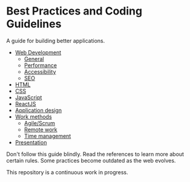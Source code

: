 # Best Practices and Coding Guidelines

A guide for building better applications.

- [Web Development](content/web-development.md)
    - [General](content/web-development.md#general)
    - [Performance](content/web-development.md#performance)
    - [Accessibility](content/web-development.md#accessibility)
    - [SEO](content/web-development.md#seo)
- [HTML](content/html.md)
- [CSS](content/css.md)
- [JavaScript](content/javascript.md)
- [ReactJS](content/react.md)
- [Application design](content/application-design.md)
- [Work methods](content/work-methods.md)
    - [Agile/Scrum](content/work-methods.md#agile--scrum)
    - [Remote work](content/work-methods.md#remote-work)
    - [Time management](content/work-methods.md#time-management)
- [Presentation](content/presentation.md)

Don't follow this guide blindly. Read the references to learn more about certain rules. Some practices become outdated as the web evolves.

This repository is a continuous work in progress.
